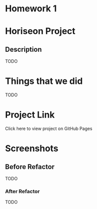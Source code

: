 # Homework 1

# Horiseon Project

## Description

TODO 

# Things that we did 

TODO 

# Project Link 

Click here to view project on GitHub Pages 

# Screenshots
 
 ## Before Refactor 
 
 TODO

 ### After Refactor

TODO

